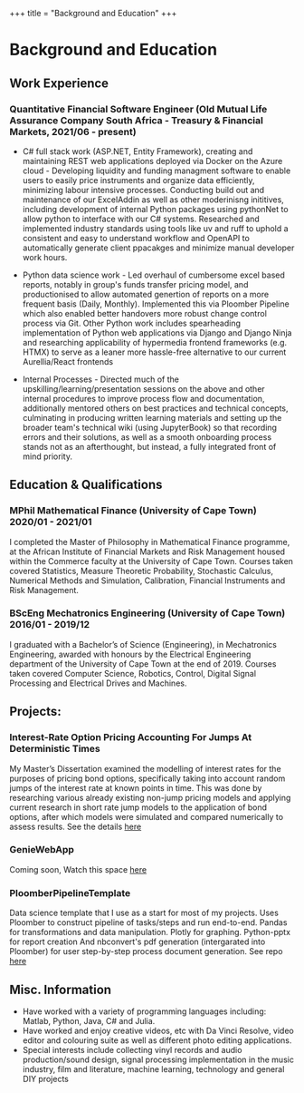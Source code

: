 +++
title = "Background and Education"
+++
# Background and Education 










## Work Experience

### Quantitative Financial Software Engineer (Old Mutual Life Assurance Company South Africa - Treasury & Financial Markets, 2021/06 - present) 
* C# full stack work (ASP.NET, Entity Framework), creating and maintaining REST web applications deployed via Docker on the Azure cloud - Developing liquidity and funding managment software to enable users to easily price instruments and organize data efficiently, minimizing labour intensive processes. Conducting build out and maintenance of our ExcelAddin as well as other moderinisng inititives, including development of internal Python packages using pythonNet to allow python to interface with our C# systems. Researched and implemented industry standards using tools like uv and ruff to uphold a consistent and easy to understand workflow and OpenAPI to automatically generate client ppacakges and minimize manual developer work hours.

* Python data science work - Led overhaul of cumbersome excel based reports, notably in group's funds transfer pricing model, and productionised to allow  automated genertion of reports on a more frequent basis (Daily, Monthly). Implemented this via Ploomber Pipeline which also enabled better handovers more robust change control process via Git. Other Python work includes spearheading implementation of Python web applications via Django and Django Ninja and researching applicability of hypermedia frontend frameworks (e.g. HTMX) to serve as a leaner more hassle-free alternative to our current Aurellia/React frontends

* Internal Processes - Directed much of the upskilling/learning/presentation sessions on the above and other internal procedures to improve process flow and documentation, additionally mentored others on best practices and technical concepts, culminating in producing written learning materials and setting up the broader team's technical wiki (using JupyterBook) so that recording errors and their solutions, as well as a smooth onboarding process stands not as an afterthought, but instead, a fully integrated front of mind priority.






## Education & Qualifications

### MPhil Mathematical Finance (University of Cape Town) 2020/01 - 2021/01
I completed the Master of Philosophy in Mathematical Finance programme, at the African Institute of Financial Markets and Risk Management housed within the Commerce faculty at the University of Cape Town. Courses taken covered Statistics, Measure Theoretic Probability, Stochastic Calculus, Numerical Methods and Simulation, Calibration, Financial Instruments and Risk Management. 

### BScEng Mechatronics Engineering (University of Cape Town) 2016/01 - 2019/12
I graduated with a Bachelor’s of Science (Engineering), in Mechatronics Engineering, awarded with honours by the Electrical Engineering department of the University of Cape Town at the end of 2019. Courses taken covered Computer Science, Robotics, Control, Digital Signal Processing and Electrical Drives and Machines.









## Projects: 

### Interest-Rate Option Pricing Accounting For Jumps At Deterministic Times 
My Master’s Dissertation examined the modelling of interest rates for the purposes of pricing bond options, specifically taking into account random jumps of the interest rate at known points in time. This was done by researching various already existing non-jump pricing models and applying current research in short rate jump models to the application of bond options, after which models were simulated and compared numerically to assess results. See the details [here](https://open.uct.ac.za/items/ccf51448-33a9-42d0-a2a4-8acdf0d8fe01)

### GenieWebApp 
Coming soon,
Watch this space [here](https://github.com/TimothyAllman)

### PloomberPipelineTemplate 
Data science template that I use as a start for most of my projects. 
Uses Ploomber to construct pipeline of tasks/steps and run end-to-end. 
Pandas for transformations and data manipulation.
Plotly for graphing.
Python-pptx for report creation
And nbconvert's pdf generation (intergarated into Ploomber) for user step-by-step process document generation. 
See repo [here](https://github.com/TimothyAllman/PloomberPipelineTemplate)














## Misc. Information
* Have worked with a variety of programming languages including: Matlab, Python, Java, C# and Julia.
* Have worked and enjoy creative videos, etc with Da Vinci Resolve, video editor and colouring suite as well as different photo editing applications.
* Special interests include collecting vinyl records and audio production/sound design, signal processing implementation in the music industry, film and literature, machine learning, technology and general DIY projects